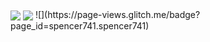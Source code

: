 <img align="center" src="https://github-readme-stats.vercel.app/api?username=spencer741&count_private=true&show_icons=true&theme=light" />
<img align="center" src="https://github-readme-stats.vercel.app/api/wakatime?username=spencer741" />
![](https://page-views.glitch.me/badge?page_id=spencer741.spencer741) 








